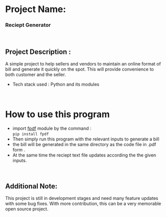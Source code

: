 # Project Name: 
### Reciept Generator
<br>

## Project Description :
A simple project to help sellers and vendors to maintain an online format of bill and generate it quickly on the spot. 
This will provide convenience to both customer and the seller.
- Tech stack used : Python and its modules

<br>

# How to use this program
- import [fpdf](https://pypi.org/project/fpdf/) module by the command : <br> `pip install fpdf`
- Then simply run this program with the relevant inputs to generate a bill
- the bill will be generated in the same directory as the code file in .pdf form . 
- At the same time the reciept text file updates according the the given inputs.

<br> 






## Additional Note:
This project is still in development stages and need many feature updates with some bug fixes.
With more contribution, this can be a very memorable open source project. 

<br><br><br>
